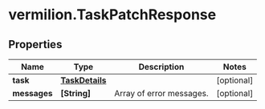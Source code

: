 # vermilion.TaskPatchResponse

## Properties

Name | Type | Description | Notes
------------ | ------------- | ------------- | -------------
**task** | [**TaskDetails**](TaskDetails.md) |  | [optional] 
**messages** | **[String]** | Array of error messages. | [optional] 


